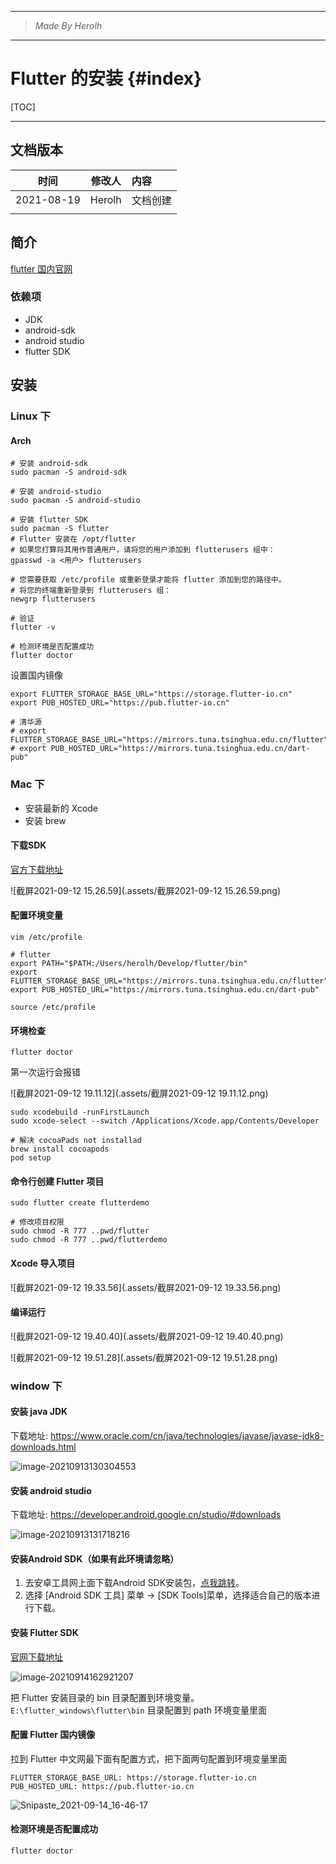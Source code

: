 ----------------------------------------------
> *Made By Herolh*
----------------------------------------------

# Flutter 的安装 {#index}

[TOC]



 







--------------------------------------------

## 文档版本

|    时间    | 修改人 | 内容     |
| :--------: | :----: | :------- |
| 2021-08-19 | Herolh | 文档创建 |
|            |        |          |



## 简介

[flutter 国内官网](https://flutter-io.cn/)



### 依赖项

- JDK
- android-sdk
- android studio
- flutter SDK



## 安装

### Linux 下

#### Arch 

```shell
# 安装 android-sdk
sudo pacman -S android-sdk

# 安装 android-studio
sudo pacman -S android-studio

# 安装 flutter SDK
sudo pacman -S flutter
# Flutter 安装在 /opt/flutter
# 如果您打算将其用作普通用户，请将您的用户添加到 flutterusers 组中：
gpasswd -a <用户> flutterusers

# 您需要获取 /etc/profile 或重新登录才能将 flutter 添加到您的路径中。
# 将您的终端重新登录到 flutterusers 组： 
newgrp flutterusers

# 验证
flutter -v

# 检测环境是否配置成功
flutter doctor
```



设置国内镜像

```shell
export FLUTTER_STORAGE_BASE_URL="https://storage.flutter-io.cn"
export PUB_HOSTED_URL="https://pub.flutter-io.cn"

# 清华源
# export FLUTTER_STORAGE_BASE_URL="https://mirrors.tuna.tsinghua.edu.cn/flutter"
# export PUB_HOSTED_URL="https://mirrors.tuna.tsinghua.edu.cn/dart-pub"
```



### Mac 下

- 安装最新的 Xcode
- 安装 brew



#### 下载SDK

[官方下载地址](https://flutter.dev/docs/get-started/install/macos)

![截屏2021-09-12 15.26.59](.assets/截屏2021-09-12 15.26.59.png)



#### 配置环境变量

```shell
vim /etc/profile

# flutter
export PATH="$PATH:/Users/herolh/Develop/flutter/bin"
export FLUTTER_STORAGE_BASE_URL="https://mirrors.tuna.tsinghua.edu.cn/flutter"
export PUB_HOSTED_URL="https://mirrors.tuna.tsinghua.edu.cn/dart-pub"

source /etc/profile
```



#### 环境检查

```shell
flutter doctor
```

第一次运行会报错

![截屏2021-09-12 19.11.12](.assets/截屏2021-09-12 19.11.12.png)



```shell
sudo xcodebuild -runFirstLaunch
sudo xcode-select --switch /Applications/Xcode.app/Contents/Developer

# 解决 cocoaPads not installad
brew install cocoapods
pod setup
```



#### 命令行创建 Flutter 项目

```shell
sudo flutter create flutterdemo

# 修改项目权限
sudo chmod -R 777 ..pwd/flutter
sudo chmod -R 777 ..pwd/flutterdemo

```



#### Xcode 导入项目

![截屏2021-09-12 19.33.56](.assets/截屏2021-09-12 19.33.56.png)



#### 编译运行

![截屏2021-09-12 19.40.40](.assets/截屏2021-09-12 19.40.40.png)

![截屏2021-09-12 19.51.28](.assets/截屏2021-09-12 19.51.28.png)







### window 下

#### 安装 java JDK

下载地址: https://www.oracle.com/cn/java/technologies/javase/javase-jdk8-downloads.html

![image-20210913130304553](.assets/image-20210913130304553.png)



#### 安装 android studio

下载地址: https://developer.android.google.cn/studio/#downloads

![image-20210913131718216](.assets/image-20210913131718216.png)



#### 安装Android SDK（如果有此环境请忽略）

1. 去安卓工具网上面下载Android SDK安装包，[点我跳转](https://www.androiddevtools.cn/)。
2. 选择 [Android SDK 工具] 菜单 -> [SDK Tools]菜单，选择适合自己的版本进行下载。



#### 安装 Flutter SDK

[官网下载地址](https://flutter.dev/docs/development/tools/sdk/releases#windows)

![image-20210914162921207](.assets/image-20210914162921207.png)

把 Flutter 安装目录的 bin 目录配置到环境变量。 `E:\flutter_windows\flutter\bin` 目录配置到 path 环境变量里面



#### 配置 Flutter 国内镜像

拉到 Flutter 中文网最下面有配置方式，把下面两句配置到环境变量里面

```shell
FLUTTER_STORAGE_BASE_URL: https://storage.flutter-io.cn
PUB_HOSTED_URL: https://pub.flutter-io.cn
```

![Snipaste_2021-09-14_16-46-17](.assets/Snipaste_2021-09-14_16-46-17.png)



#### 检测环境是否配置成功

```shell
flutter doctor
```

